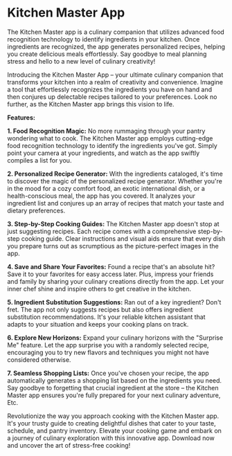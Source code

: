 # Kitchen Master App

The Kitchen Master app is a culinary companion that utilizes advanced food recognition technology to identify ingredients in your kitchen. Once ingredients are recognized, the app generates personalized recipes, helping you create delicious meals effortlessly. Say goodbye to meal planning stress and hello to a new level of culinary creativity!

Introducing the Kitchen Master App – your ultimate culinary companion that transforms your kitchen into a realm of creativity and convenience. Imagine a tool that effortlessly recognizes the ingredients you have on hand and then conjures up delectable recipes tailored to your preferences. Look no further, as the Kitchen Master app brings this vision to life.

**Features:**

**1. Food Recognition Magic:**
No more rummaging through your pantry wondering what to cook. The Kitchen Master app employs cutting-edge food recognition technology to identify the ingredients you've got. Simply point your camera at your ingredients, and watch as the app swiftly compiles a list for you.

**2. Personalized Recipe Generator:**
With the ingredients cataloged, it's time to discover the magic of the personalized recipe generator. Whether you're in the mood for a cozy comfort food, an exotic international dish, or a health-conscious meal, the app has you covered. It analyzes your ingredient list and conjures up an array of recipes that match your taste and dietary preferences.

**3. Step-by-Step Cooking Guides:**
The Kitchen Master app doesn't stop at just suggesting recipes. Each recipe comes with a comprehensive step-by-step cooking guide. Clear instructions and visual aids ensure that every dish you prepare turns out as scrumptious as the picture-perfect images in the app.

**4. Save and Share Your Favorites:**
Found a recipe that's an absolute hit? Save it to your favorites for easy access later. Plus, impress your friends and family by sharing your culinary creations directly from the app. Let your inner chef shine and inspire others to get creative in the kitchen.

**5. Ingredient Substitution Suggestions:**
Ran out of a key ingredient? Don't fret. The app not only suggests recipes but also offers ingredient substitution recommendations. It's your reliable kitchen assistant that adapts to your situation and keeps your cooking plans on track.

**6. Explore New Horizons:**
Expand your culinary horizons with the "Surprise Me" feature. Let the app surprise you with a randomly selected recipe, encouraging you to try new flavors and techniques you might not have considered otherwise.

**7. Seamless Shopping Lists:**
Once you've chosen your recipe, the app automatically generates a shopping list based on the ingredients you need. Say goodbye to forgetting that crucial ingredient at the store – the Kitchen Master app ensures you're fully prepared for your next culinary adventure, Etc. 

Revolutionize the way you approach cooking with the Kitchen Master app. It's your trusty guide to creating delightful dishes that cater to your taste, schedule, and pantry inventory. Elevate your cooking game and embark on a journey of culinary exploration with this innovative app. Download now and uncover the art of stress-free cooking!

